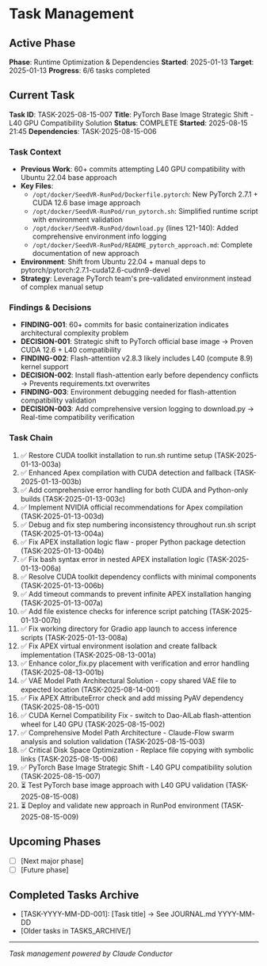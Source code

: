 # Task Management

## Active Phase
**Phase**: Runtime Optimization & Dependencies
**Started**: 2025-01-13
**Target**: 2025-01-13
**Progress**: 6/6 tasks completed

## Current Task
**Task ID**: TASK-2025-08-15-007
**Title**: PyTorch Base Image Strategic Shift - L40 GPU Compatibility Solution
**Status**: COMPLETE
**Started**: 2025-08-15 21:45
**Dependencies**: TASK-2025-08-15-006

### Task Context
<!-- Critical information needed to resume this task -->
- **Previous Work**: 60+ commits attempting L40 GPU compatibility with Ubuntu 22.04 base approach
- **Key Files**: 
  - `/opt/docker/SeedVR-RunPod/Dockerfile.pytorch`: New PyTorch 2.7.1 + CUDA 12.6 base image approach
  - `/opt/docker/SeedVR-RunPod/run_pytorch.sh`: Simplified runtime script with environment validation
  - `/opt/docker/SeedVR-RunPod/download.py` (lines 121-140): Added comprehensive environment info logging
  - `/opt/docker/SeedVR-RunPod/README_pytorch_approach.md`: Complete documentation of new approach
- **Environment**: Shift from Ubuntu 22.04 + manual deps to pytorch/pytorch:2.7.1-cuda12.6-cudnn9-devel
- **Strategy**: Leverage PyTorch team's pre-validated environment instead of complex manual setup

### Findings & Decisions
- **FINDING-001**: 60+ commits for basic containerization indicates architectural complexity problem
- **DECISION-001**: Strategic shift to PyTorch official base image → Proven CUDA 12.6 + L40 compatibility
- **FINDING-002**: Flash-attention v2.8.3 likely includes L40 (compute 8.9) kernel support 
- **DECISION-002**: Install flash-attention early before dependency conflicts → Prevents requirements.txt overwrites
- **FINDING-003**: Environment debugging needed for flash-attention compatibility validation
- **DECISION-003**: Add comprehensive version logging to download.py → Real-time compatibility verification
### Task Chain
1. ✅ Restore CUDA toolkit installation to run.sh runtime setup (TASK-2025-01-13-003a)
2. ✅ Enhanced Apex compilation with CUDA detection and fallback (TASK-2025-01-13-003b)
3. ✅ Add comprehensive error handling for both CUDA and Python-only builds (TASK-2025-01-13-003c)
4. ✅ Implement NVIDIA official recommendations for Apex compilation (TASK-2025-01-13-003d)
5. ✅ Debug and fix step numbering inconsistency throughout run.sh script (TASK-2025-01-13-004a)
6. ✅ Fix APEX installation logic flaw - proper Python package detection (TASK-2025-01-13-004b)
7. ✅ Fix bash syntax error in nested APEX installation logic (TASK-2025-01-13-006a)
8. ✅ Resolve CUDA toolkit dependency conflicts with minimal components (TASK-2025-01-13-006b)
9. ✅ Add timeout commands to prevent infinite APEX installation hanging (TASK-2025-01-13-007a)
10. ✅ Add file existence checks for inference script patching (TASK-2025-01-13-007b)
11. ✅ Fix working directory for Gradio app launch to access inference scripts (TASK-2025-01-13-008a)
12. ✅ Fix APEX virtual environment isolation and create fallback implementation (TASK-2025-08-13-001a)
13. ✅ Enhance color_fix.py placement with verification and error handling (TASK-2025-08-13-001b)
14. ✅ VAE Model Path Architectural Solution - copy shared VAE file to expected location (TASK-2025-08-14-001)
15. ✅ Fix APEX AttributeError check and add missing PyAV dependency (TASK-2025-08-15-001)
16. ✅ CUDA Kernel Compatibility Fix - switch to Dao-AILab flash-attention wheel for L40 GPU (TASK-2025-08-15-002)
17. ✅ Comprehensive Model Path Architecture - Claude-Flow swarm analysis and solution validation (TASK-2025-08-15-003)
18. ✅ Critical Disk Space Optimization - Replace file copying with symbolic links (TASK-2025-08-15-006)
19. ✅ PyTorch Base Image Strategic Shift - L40 GPU compatibility solution (TASK-2025-08-15-007)
20. ⏳ Test PyTorch base image approach with L40 GPU validation (TASK-2025-08-15-008)
21. ⏳ Deploy and validate new approach in RunPod environment (TASK-2025-08-15-009)

## Upcoming Phases
<!-- Future work not yet started -->
- [ ] [Next major phase]
- [ ] [Future phase]

## Completed Tasks Archive
<!-- Recent completions for quick reference -->
- [TASK-YYYY-MM-DD-001]: [Task title] → See JOURNAL.md YYYY-MM-DD
- [Older tasks in TASKS_ARCHIVE/]

---
*Task management powered by Claude Conductor*